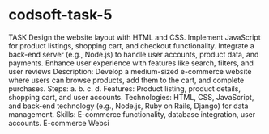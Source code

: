 # codsoft-task-5
TASK
Design the website layout with HTML and CSS.
Implement JavaScript for product listings, shopping cart, and checkout functionality.
Integrate a back-end server (e.g., Node.js) to handle user accounts, product data, and
payments.
Enhance user experience with features like search, filters, and user reviews
Description: Develop a medium-sized e-commerce website where users can browse
products, add them to the cart, and complete purchases.
Steps:
a.
b.
c.
d.
Features: Product listing, product details, shopping cart, and user accounts.
Technologies: HTML, CSS, JavaScript, and back-end technology (e.g., Node.js, Ruby on
Rails, Django) for data management.
Skills: E-commerce functionality, database integration, user accounts.
E-commerce Websi
